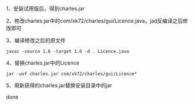 1、安装试用版后，得到charles.jar

2、修改charles.jar中的com/xk72/charles/gui/Licence.java，jad反编译之后修改即可

3、编译修改之后的原文件
```
javac -source 1.6 -target 1.6 -d . Licence.java
```

4、替换charles.jar中的Licence
```
jar -uvf charles.jar com/xk72/charles/gui/Licence*
```

5、用新获得的charles.jar替换安装目录中的jar

done
